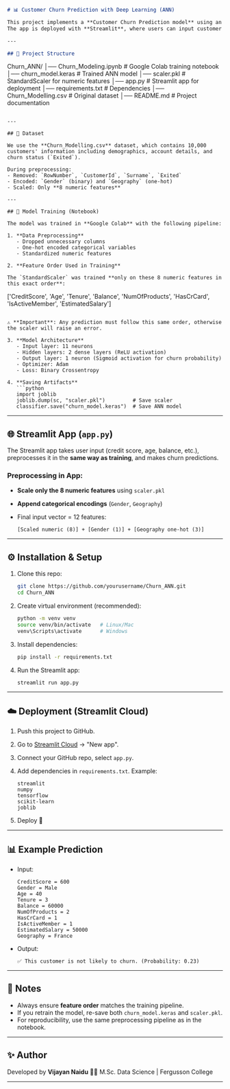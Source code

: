 

```markdown
# 📊 Customer Churn Prediction with Deep Learning (ANN)

This project implements a **Customer Churn Prediction model** using an **Artificial Neural Network (ANN)** in TensorFlow/Keras.  
The app is deployed with **Streamlit**, where users can input customer details and predict whether a customer is likely to churn.

---

## 🚀 Project Structure

```

Churn\_ANN/
│── Churn\_Modeling.ipynb    # Google Colab training notebook
│── churn\_model.keras       # Trained ANN model
│── scaler.pkl              # StandardScaler for numeric features
│── app.py                  # Streamlit app for deployment
│── requirements.txt        # Dependencies
│── Churn\_Modelling.csv     # Original dataset
│── README.md               # Project documentation

```

---

## 📂 Dataset

We use the **Churn_Modelling.csv** dataset, which contains 10,000 customers' information including demographics, account details, and churn status (`Exited`).  

During preprocessing:
- Removed: `RowNumber`, `CustomerId`, `Surname`, `Exited`
- Encoded: `Gender` (binary) and `Geography` (one-hot)
- Scaled: Only **8 numeric features**

---

## 🧠 Model Training (Notebook)

The model was trained in **Google Colab** with the following pipeline:

1. **Data Preprocessing**  
   - Dropped unnecessary columns  
   - One-hot encoded categorical variables  
   - Standardized numeric features  

2. **Feature Order Used in Training**  

The `StandardScaler` was trained **only on these 8 numeric features in this exact order**:
```

\['CreditScore', 'Age', 'Tenure', 'Balance',
'NumOfProducts', 'HasCrCard', 'IsActiveMember', 'EstimatedSalary']

````

⚠️ **Important**: Any prediction must follow this same order, otherwise the scaler will raise an error.

3. **Model Architecture**  
   - Input layer: 11 neurons  
   - Hidden layers: 2 dense layers (ReLU activation)  
   - Output layer: 1 neuron (Sigmoid activation for churn probability)  
   - Optimizer: Adam  
   - Loss: Binary Crossentropy  

4. **Saving Artifacts**  
   ```python
   import joblib
   joblib.dump(sc, "scaler.pkl")         # Save scaler
   classifier.save("churn_model.keras")  # Save ANN model
````

---

## 🌐 Streamlit App (`app.py`)

The Streamlit app takes user input (credit score, age, balance, etc.), preprocesses it in the **same way as training**, and makes churn predictions.

### Preprocessing in App:

* **Scale only the 8 numeric features** using `scaler.pkl`
* **Append categorical encodings** (`Gender`, `Geography`)
* Final input vector = 12 features:

  ```
  [Scaled numeric (8)] + [Gender (1)] + [Geography one-hot (3)]
  ```

---

## ⚙️ Installation & Setup

1. Clone this repo:

   ```bash
   git clone https://github.com/yourusername/Churn_ANN.git
   cd Churn_ANN
   ```

2. Create virtual environment (recommended):

   ```bash
   python -m venv venv
   source venv/bin/activate   # Linux/Mac
   venv\Scripts\activate      # Windows
   ```

3. Install dependencies:

   ```bash
   pip install -r requirements.txt
   ```

4. Run the Streamlit app:

   ```bash
   streamlit run app.py
   ```

---

## ☁️ Deployment (Streamlit Cloud)

1. Push this project to GitHub.

2. Go to [Streamlit Cloud](https://streamlit.io/cloud) → "New app".

3. Connect your GitHub repo, select `app.py`.

4. Add dependencies in `requirements.txt`.
   Example:

   ```
   streamlit
   numpy
   tensorflow
   scikit-learn
   joblib
   ```

5. Deploy 🚀

---

## 📊 Example Prediction

* Input:

  ```
  CreditScore = 600
  Gender = Male
  Age = 40
  Tenure = 3
  Balance = 60000
  NumOfProducts = 2
  HasCrCard = 1
  IsActiveMember = 1
  EstimatedSalary = 50000
  Geography = France
  ```

* Output:

  ```
  ✅ This customer is not likely to churn. (Probability: 0.23)
  ```

---

## 📌 Notes

* Always ensure **feature order** matches the training pipeline.
* If you retrain the model, re-save both `churn_model.keras` and `scaler.pkl`.
* For reproducibility, use the same preprocessing pipeline as in the notebook.

---

## ✨ Author

Developed by **Vijayan Naidu** 👨‍💻
M.Sc. Data Science | Fergusson College

---


